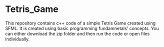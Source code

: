 # Tetris_Game
This repository contains c++ code of a simple Tetris Game created using SFML.
It is created using basic programming fundamnetals' concepts.
You can either download the zip folder and then run the code or open files individually.
